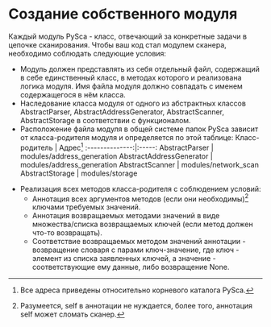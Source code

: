 # Создание собственного модуля
Каждый модуль PySca - класс, отвечающий за конкретные задачи в цепочке сканирования. Чтобы ваш код стал модулем сканера, необходимо соблюдать следующие условия:
* Модуль должен представлять из себя отдельный файл, содержащий в себе единственный класс, в методах которого и реализована логика модуля. Имя файла модуля должно совпадать с именем содержащегося в нём класса.
* Наследование класса модуля от одного из абстрактных классов AbstractParser, AbstractAddressGenerator, AbstractScanner, AbstractStorage в соответствии с функционалом.
* Расположение файла модуля в общей системе папок PySca зависит от класса-родителя модуля и определяется по этой таблице:
 Класс-родитель | Адрес[^pysca_folder_system] 
:--------------:|:-----:
 AbstractParser | modules/address_generation 
 AbstractAddressGenerator | modules/address_generation 
 AbstractScanner | modules/network_scan 
 AbstractStorage | modules/storage 
[^pysca_folder_system]: Все адреса приведены относительно корневого каталога PySca.
* Реализация всех методов класса-родителя с соблюдением условий:
    * Аннотация всех аргументов методов (если они необходимы)[^self_argument] ключами требуемых значений.
    * Аннотация возвращаемых методами значений в виде множества/списка возвращаемых ключей (если метод должен что-то возвращать).
    * Соответствие возвращаемых методом значений аннотации - возвращение словаря с парами ключ-значение, где ключ - элемент из списка заявленных ключей, а значение - соответствующие ему данные, либо возвращение None.
[^self_argument]: Разумеется, self в аннотации не нуждается, более того, аннотация self может сломать сканер.
